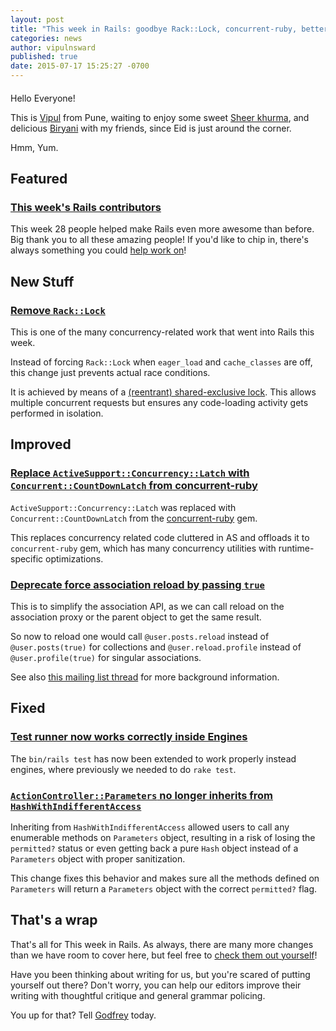 ```yaml
---
layout: post
title: "This week in Rails: goodbye Rack::Lock, concurrent-ruby, better AC::Parameters and more"
categories: news
author: vipulnsward
published: true
date: 2015-07-17 15:25:27 -0700
---
```


####

Hello Everyone!

This is [Vipul](https://twitter.com/vipulnsward) from Pune, waiting to enjoy some sweet [Sheer khurma](http://www.wikiwand.com/en/Sheer_khurma), and delicious [Biryani](https://www.wikiwand.com/en/Biryani) with my friends, since Eid is just around the corner.

Hmm, Yum.

## Featured

### [This week's Rails contributors](http://contributors.rubyonrails.org/contributors/in-time-window/20150711-201507172200)

This week 28 people helped make Rails even more awesome than before. Big thank you to all these amazing people! If you'd like to chip in, there's always something you could [help work on](https://github.com/rails/rails/issues)!

## New Stuff

### [Remove `Rack::Lock`](https://github.com/rails/rails/pull/17102)

This is one of the many concurrency-related work that went into Rails this week.

Instead of forcing `Rack::Lock` when `eager_load` and `cache_classes` are off, this change just prevents actual race conditions.

It is achieved by means of a [(reentrant) shared-exclusive lock](https://en.wikipedia.org/wiki/Readers%E2%80%93writer_lock). This allows multiple concurrent requests but ensures any code-loading activity gets performed in isolation.

## Improved

### [Replace `ActiveSupport::Concurrency::Latch` with `Concurrent::CountDownLatch` from concurrent-ruby](https://github.com/rails/rails/pull/20866)

`ActiveSupport::Concurrency::Latch` was replaced with `Concurrent::CountDownLatch` from the [concurrent-ruby](https://github.com/ruby-concurrency/concurrent-ruby) gem.

This replaces concurrency related code cluttered in AS and offloads it to `concurrent-ruby` gem, which has many concurrency utilities with runtime-specific optimizations.

### [Deprecate force association reload by passing `true`](https://github.com/rails/rails/pull/20888)

This is to simplify the association API, as we can call reload on the association proxy or the parent object to get the same result.

So now to reload one would call `@user.posts.reload` instead of `@user.posts(true)` for collections and `@user.reload.profile` instead of `@user.profile(true)` for singular associations.

See also [this mailing list thread](https://groups.google.com/forum/#!msg/rubyonrails-core/6ZPPg1ZmjQA/ZCukF2YOzOAJ) for more background information.

## Fixed

### [Test runner now works correctly inside Engines](https://github.com/rails/rails/pull/20870)

The `bin/rails test` has now been extended to work properly instead engines, where previously we needed to do `rake test`.

### [`ActionController::Parameters` no longer inherits from `HashWithIndifferentAccess`](https://github.com/rails/rails/pull/20868)

Inheriting from `HashWithIndifferentAccess` allowed users to call any enumerable methods on `Parameters` object, resulting in a risk of losing the `permitted?` status or even getting back a pure `Hash` object instead of a `Parameters` object with proper sanitization.

This change fixes this behavior and makes sure all the methods defined on `Parameters` will return a `Parameters` object with the correct `permitted?` flag.

## That's a wrap

That's all for This week in Rails. As always, there are many more changes than we have room to cover here, but feel free to [check them out yourself](https://github.com/rails/rails/compare/master@%7B2015-07-11%7D...@%7B2015-07-17%7D)!

Have you been thinking about writing for us, but you're scared of putting yourself out there? Don't worry, you can help our editors improve their writing with thoughtful critique and general grammar policing.

You up for that? Tell [Godfrey](mailto:godfreykfc@gmail.com) today.


